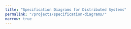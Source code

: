 ```yaml
---
title: "Specification Diagrams for Distributed Systems"
permalink: "/projects/specification-diagrams/"
narrow: true
---
```

